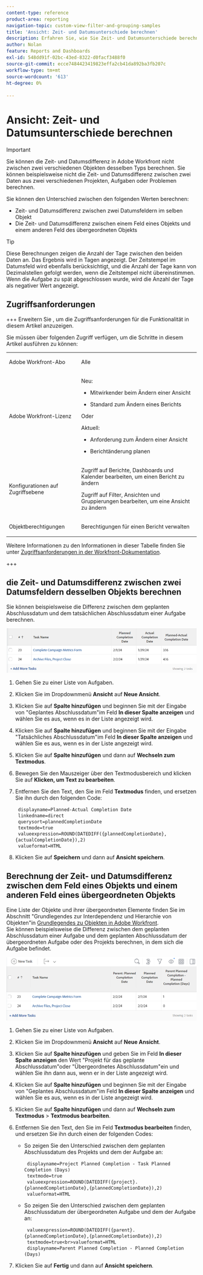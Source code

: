 ```yaml
---
content-type: reference
product-area: reporting
navigation-topic: custom-view-filter-and-grouping-samples
title: 'Ansicht: Zeit- und Datumsunterschiede berechnen'
description: Erfahren Sie, wie Sie Zeit- und Datumsunterschiede berechnen können.
author: Nolan
feature: Reports and Dashboards
exl-id: 548dd91f-02bc-43ed-8322-d0facf3488f0
source-git-commit: ecce7484423419823effa2cb41da892ba3fb207c
workflow-type: tm+mt
source-wordcount: '613'
ht-degree: 0%

---
```


# Ansicht: Zeit- und Datumsunterschiede berechnen

<!-- Audited: 11/2024 -->

>[!IMPORTANT]
>
>Sie können die Zeit- und Datumsdifferenz in Adobe Workfront nicht zwischen zwei verschiedenen Objekten desselben Typs berechnen. Sie können beispielsweise nicht die Zeit- und Datumsdifferenz zwischen zwei Daten aus zwei verschiedenen Projekten, Aufgaben oder Problemen berechnen.

Sie können den Unterschied zwischen den folgenden Werten berechnen:

* Zeit- und Datumsdifferenz zwischen zwei Datumsfeldern im selben Objekt
* Die Zeit- und Datumsdifferenz zwischen einem Feld eines Objekts und einem anderen Feld des übergeordneten Objekts

>[!TIP]
>
>Diese Berechnungen zeigen die Anzahl der Tage zwischen den beiden Daten an. Das Ergebnis wird in Tagen angezeigt. Der Zeitstempel im Datumsfeld wird ebenfalls berücksichtigt, und die Anzahl der Tage kann von Dezimalstellen gefolgt werden, wenn die Zeitstempel nicht übereinstimmen. Wenn die Aufgabe zu spät abgeschlossen wurde, wird die Anzahl der Tage als negativer Wert angezeigt.

## Zugriffsanforderungen

+++ Erweitern Sie , um die Zugriffsanforderungen für die Funktionalität in diesem Artikel anzuzeigen.

Sie müssen über folgenden Zugriff verfügen, um die Schritte in diesem Artikel ausführen zu können:

<table style="table-layout:auto"> 
 <col> 
 <col> 
 <tbody> 
  <tr> 
   <td role="rowheader">Adobe Workfront-Abo</td> 
   <td> <p>Alle</p> </td> 
  </tr> 
  <tr> 
   <td role="rowheader">Adobe Workfront-Lizenz</td> 
   <td> <p>Neu: </p><ul><li><p>Mitwirkender beim Ändern einer Ansicht </p></li><li>
   <p>Standard zum Ändern eines Berichts</p></li></ul><p>Oder</p><p>Aktuell:</p><ul><li><p>Anforderung zum Ändern einer Ansicht </p></li><li>
   <p>Berichtänderung planen</p> </li><ul></td> 
  </tr> 
  <tr> 
   <td role="rowheader">Konfigurationen auf Zugriffsebene</td> 
   <td> <p>Zugriff auf Berichte, Dashboards und Kalender bearbeiten, um einen Bericht zu ändern</p> <p>Zugriff auf Filter, Ansichten und Gruppierungen bearbeiten, um eine Ansicht zu ändern</p> </td> 
  </tr>  
  <tr> 
   <td role="rowheader">Objektberechtigungen</td> 
   <td> <p>Berechtigungen für einen Bericht verwalten</p>  </td> 
  </tr> 
 </tbody> 
</table>

Weitere Informationen zu den Informationen in dieser Tabelle finden Sie unter [Zugriffsanforderungen in der Workfront-Dokumentation](/help/quicksilver/administration-and-setup/add-users/access-levels-and-object-permissions/access-level-requirements-in-documentation.md).

+++

## die Zeit- und Datumsdifferenz zwischen zwei Datumsfeldern desselben Objekts berechnen

Sie können beispielsweise die Differenz zwischen dem geplanten Abschlussdatum und dem tatsächlichen Abschlussdatum einer Aufgabe berechnen.

![](assets/view-planned-actual-completion-dates-datediff-column-new.png)

1. Gehen Sie zu einer Liste von Aufgaben.
1. Klicken Sie im Dropdownmenü **Ansicht** auf **Neue Ansicht**.

1. Klicken Sie auf **Spalte hinzufügen** und beginnen Sie mit der Eingabe von &quot;Geplantes Abschlussdatum&quot;im Feld **In dieser Spalte anzeigen** und wählen Sie es aus, wenn es in der Liste angezeigt wird.

1. Klicken Sie auf **Spalte hinzufügen** und beginnen Sie mit der Eingabe &quot;Tatsächliches Abschlussdatum&quot;im Feld **In dieser Spalte anzeigen** und wählen Sie es aus, wenn es in der Liste angezeigt wird.

1. Klicken Sie auf **Spalte hinzufügen** und dann auf **Wechseln zum Textmodus**.

1. Bewegen Sie den Mauszeiger über den Textmodusbereich und klicken Sie auf **Klicken, um Text zu bearbeiten**.
1. Entfernen Sie den Text, den Sie im Feld **Textmodus** finden, und ersetzen Sie ihn durch den folgenden Code:

   ```
    displayname=Planned-Actual Completion Date
    linkedname=direct
    querysort=plannedCompletionDate
    textmode=true
    valueexpression=ROUND(DATEDIFF({plannedCompletionDate},{actualCompletionDate}),2)
    valueformat=HTML
   ```

1. Klicken Sie auf **Speichern** und dann auf **Ansicht speichern**.

## Berechnung der Zeit- und Datumsdifferenz zwischen dem Feld eines Objekts und einem anderen Feld eines übergeordneten Objekts

Eine Liste der Objekte und ihrer übergeordneten Elemente finden Sie im Abschnitt &quot;Grundlegendes zur Interdependenz und Hierarchie von Objekten&quot;in [Grundlegendes zu Objekten in Adobe Workfront](../../../workfront-basics/navigate-workfront/workfront-navigation/understand-objects.md).\
Sie können beispielsweise die Differenz zwischen dem geplanten Abschlussdatum einer Aufgabe und dem geplanten Abschlussdatum der übergeordneten Aufgabe oder des Projekts berechnen, in dem sich die Aufgabe befindet.

![](assets/view-project-planned-task-planned-completion-dates-datediff-column-new.png)

1. Gehen Sie zu einer Liste von Aufgaben.
1. Klicken Sie im Dropdownmenü **Ansicht** auf **Neue Ansicht**.

1. Klicken Sie auf **Spalte hinzufügen** und geben Sie im Feld **In dieser Spalte anzeigen** den Wert &quot;Projekt für das geplante Abschlussdatum&quot;oder &quot;Übergeordnetes Abschlussdatum&quot;ein und wählen Sie ihn dann aus, wenn er in der Liste angezeigt wird.

1. Klicken Sie auf **Spalte hinzufügen** und beginnen Sie mit der Eingabe von &quot;Geplantes Abschlussdatum&quot;im Feld **In dieser Spalte anzeigen** und wählen Sie es aus, wenn es in der Liste angezeigt wird.

1. Klicken Sie auf **Spalte hinzufügen** und dann auf **Wechseln zum Textmodus** > **Textmodus bearbeiten**.
1. Entfernen Sie den Text, den Sie im Feld **Textmodus bearbeiten** finden, und ersetzen Sie ihn durch einen der folgenden Codes:

   * So zeigen Sie den Unterschied zwischen dem geplanten Abschlussdatum des Projekts und dem der Aufgabe an:

     ```
      displayname=Project Planned Completion - Task Planned Completion (Days)
      textmode=true
      valueexpression=ROUND(DATEDIFF({project}.{plannedCompletionDate},{plannedCompletionDate}),2)
      valueformat=HTML
     ```

   * So zeigen Sie den Unterschied zwischen dem geplanten Abschlussdatum der übergeordneten Aufgabe und dem der Aufgabe an:

     ```
      valueexpression=ROUND(DATEDIFF({parent}.{plannedCompletionDate},{plannedCompletionDate}),2)
      textmode=true<br>valueformat=HTML
      displayname=Parent Planned Completion - Planned Completion (Days)
     ```

1. Klicken Sie auf **Fertig** und dann auf **Ansicht speichern**.
